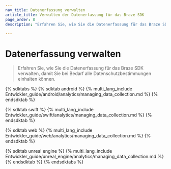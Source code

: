 ```yaml
---
nav_title: Datenerfassung verwalten
article_title: Verwalten der Datenerfassung für das Braze SDK
page_order: 8
description: "Erfahren Sie, wie Sie die Datenerfassung für das Braze SDK verwalten können."

---
```


# Datenerfassung verwalten

> Erfahren Sie, wie Sie die Datenerfassung für das Braze SDK verwalten, damit Sie bei Bedarf alle Datenschutzbestimmungen einhalten können.

{% sdktabs %}
{% sdktab android %}
{% multi_lang_include Entwickler_guide/android/analytics/managing_data_collection.md %}
{% endsdktab %}

{% sdktab swift %}
{% multi_lang_include Entwickler_guide/swift/analytics/managing_data_collection.md %}
{% endsdktab %}

{% sdktab web %}
{% multi_lang_include Entwickler_guide/web/analytics/managing_data_collection.md %}
{% endsdktab %}

{% sdktab unreal engine %}
{% multi_lang_include Entwickler_guide/unreal_engine/analytics/managing_data_collection.md %}
{% endsdktab %}
{% endsdktabs %}
